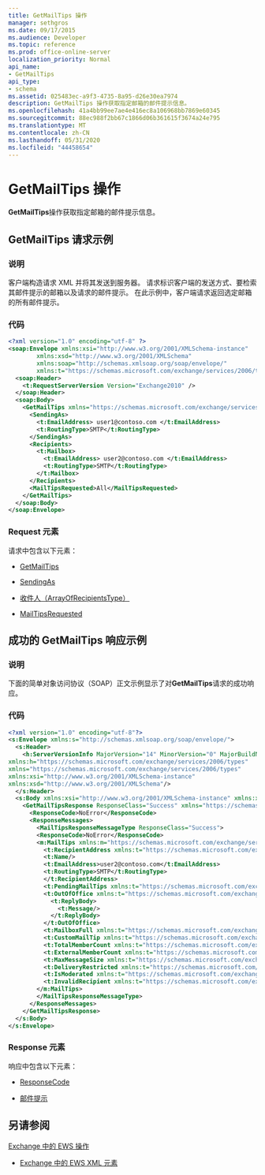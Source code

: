 ```yaml
---
title: GetMailTips 操作
manager: sethgros
ms.date: 09/17/2015
ms.audience: Developer
ms.topic: reference
ms.prod: office-online-server
localization_priority: Normal
api_name:
- GetMailTips
api_type:
- schema
ms.assetid: 025483ec-a9f3-4735-8a95-d26e30ea7974
description: GetMailTips 操作获取指定邮箱的邮件提示信息。
ms.openlocfilehash: 41a4bb99ee7ae4e416ec8a106968bb7869e60345
ms.sourcegitcommit: 88ec988f2bb67c1866d06b361615f3674a24e795
ms.translationtype: MT
ms.contentlocale: zh-CN
ms.lasthandoff: 05/31/2020
ms.locfileid: "44458654"
---
```

# <a name="getmailtips-operation"></a>GetMailTips 操作

**GetMailTips**操作获取指定邮箱的邮件提示信息。 
  
## <a name="getmailtips-request-example"></a>GetMailTips 请求示例

### <a name="description"></a>说明

客户端构造请求 XML 并将其发送到服务器。 请求标识客户端的发送方式、要检索其邮件提示的邮箱以及请求的邮件提示。 在此示例中，客户端请求返回选定邮箱的所有邮件提示。
  
### <a name="code"></a>代码

```XML
<?xml version="1.0" encoding="utf-8" ?> 
<soap:Envelope xmlns:xsi="http://www.w3.org/2001/XMLSchema-instance" 
        xmlns:xsd="http://www.w3.org/2001/XMLSchema" 
        xmlns:soap="http://schemas.xmlsoap.org/soap/envelope/" 
        xmlns:t="https://schemas.microsoft.com/exchange/services/2006/types"> 
  <soap:Header> 
    <t:RequestServerVersion Version="Exchange2010" /> 
  </soap:Header> 
  <soap:Body> 
    <GetMailTips xmlns="https://schemas.microsoft.com/exchange/services/2006/messages"> 
      <SendingAs> 
        <t:EmailAddress> user1@contoso.com </t:EmailAddress> 
        <t:RoutingType>SMTP</t:RoutingType> 
      </SendingAs> 
      <Recipients> 
        <t:Mailbox> 
          <t:EmailAddress> user2@contoso.com </t:EmailAddress> 
          <t:RoutingType>SMTP</t:RoutingType> 
        </t:Mailbox> 
      </Recipients> 
      <MailTipsRequested>All</MailTipsRequested> 
    </GetMailTips> 
  </soap:Body> 
</soap:Envelope>
```

### <a name="request-elements"></a>Request 元素

请求中包含以下元素：
  
- [GetMailTips](getmailtips.md)
    
- [SendingAs](sendingas.md)
    
- [收件人（ArrayOfRecipientsType）](recipients-arrayofrecipientstype.md)
    
- [MailTipsRequested](mailtipsrequested.md)
    
## <a name="successful-getmailtips-response-example"></a>成功的 GetMailTips 响应示例

### <a name="description"></a>说明

下面的简单对象访问协议（SOAP）正文示例显示了对**GetMailTips**请求的成功响应。 
  
### <a name="code"></a>代码

```XML
<?xml version="1.0" encoding="utf-8"?> 
<s:Envelope xmlns:s="http://schemas.xmlsoap.org/soap/envelope/"> 
  <s:Header> 
    <h:ServerVersionInfo MajorVersion="14" MinorVersion="0" MajorBuildNumber="536" MinorBuildNumber="0" Version="Exchange2010" 
xmlns:h="https://schemas.microsoft.com/exchange/services/2006/types" 
xmlns="https://schemas.microsoft.com/exchange/services/2006/types" 
xmlns:xsi="http://www.w3.org/2001/XMLSchema-instance" 
xmlns:xsd="http://www.w3.org/2001/XMLSchema"/> 
  </s:Header> 
  <s:Body xmlns:xsi="http://www.w3.org/2001/XMLSchema-instance" xmlns:xsd="http://www.w3.org/2001/XMLSchema"> 
    <GetMailTipsResponse ResponseClass="Success" xmlns="https://schemas.microsoft.com/exchange/services/2006/messages"> 
      <ResponseCode>NoError</ResponseCode> 
      <ResponseMessages> 
        <MailTipsResponseMessageType ResponseClass="Success"> 
        <ResponseCode>NoError</ResponseCode> 
        <m:MailTips xmlns:m="https://schemas.microsoft.com/exchange/services/2006/messages"> 20 / 29 [MS-OXWMT] — v20100517 Mail Tips Web Service Extensions Copyright © 2010 Microsoft Corporation. Release: Monday, May 17, 2010 
          <t:RecipientAddress xmlns:t="https://schemas.microsoft.com/exchange/services/2006/types"> 
          <t:Name/> 
          <t:EmailAddress>user2@contoso.com</t:EmailAddress> 
          <t:RoutingType>SMTP</t:RoutingType> 
          </t:RecipientAddress> 
          <t:PendingMailTips xmlns:t="https://schemas.microsoft.com/exchange/services/2006/types"/> 
          <t:OutOfOffice xmlns:t="https://schemas.microsoft.com/exchange/services/2006/types"> 
            <t:ReplyBody> 
              <t:Message/> 
            </t:ReplyBody> 
          </t:OutOfOffice> 
          <t:MailboxFull xmlns:t="https://schemas.microsoft.com/exchange/services/2006/types">false</t:MailboxFull> 
          <t:CustomMailTip xmlns:t="https://schemas.microsoft.com/exchange/services/2006/types">Hello World Mailtips</t:CustomMailTip> 
          <t:TotalMemberCount xmlns:t="https://schemas.microsoft.com/exchange/services/2006/types">1</t:TotalMemberCount> 
          <t:ExternalMemberCount xmlns:t="https://schemas.microsoft.com/exchange/services/2006/types">0</t:ExternalMemberCount> 
          <t:MaxMessageSize xmlns:t="https://schemas.microsoft.com/exchange/services/2006/types">10485760</t:MaxMessageSize> 
          <t:DeliveryRestricted xmlns:t="https://schemas.microsoft.com/exchange/services/2006/types">false</t:DeliveryRestricted> 
          <t:IsModerated xmlns:t="https://schemas.microsoft.com/exchange/services/2006/types">false</t:IsModerated> 
          <t:InvalidRecipient xmlns:t="https://schemas.microsoft.com/exchange/services/2006/types">false</t:InvalidRecipient> 
        </m:MailTips> 
        </MailTipsResponseMessageType> 
      </ResponseMessages> 
    </GetMailTipsResponse> 
  </s:Body> 
</s:Envelope>
```

### <a name="response-elements"></a>Response 元素

响应中包含以下元素：
  
- [ResponseCode](responsecode.md)
    
- [邮件提示](mailtips.md)
    
## <a name="see-also"></a>另请参阅



[Exchange 中的 EWS 操作](ews-operations-in-exchange.md)
  
- [Exchange 中的 EWS XML 元素](ews-xml-elements-in-exchange.md)

